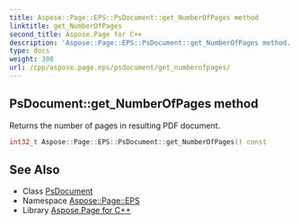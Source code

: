 ```yaml
---
title: Aspose::Page::EPS::PsDocument::get_NumberOfPages method
linktitle: get_NumberOfPages
second_title: Aspose.Page for C++
description: 'Aspose::Page::EPS::PsDocument::get_NumberOfPages method. Returns the number of pages in resulting PDF document in C++.'
type: docs
weight: 300
url: /cpp/aspose.page.eps/psdocument/get_numberofpages/
---
```

## PsDocument::get_NumberOfPages method


Returns the number of pages in resulting PDF document.

```cpp
int32_t Aspose::Page::EPS::PsDocument::get_NumberOfPages() const
```

## See Also

* Class [PsDocument](../)
* Namespace [Aspose::Page::EPS](../../)
* Library [Aspose.Page for C++](../../../)
